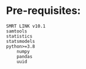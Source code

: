 # Pre-requisites:


	SMRT LINK v10.1
	samtools
 	statistics
   	statsmodels
  	python>=3.8
     	numpy
       	pandas
     	uuid

 
